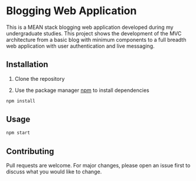 # Blogging Web Application

This is a MEAN stack blogging web application developed during my undergraduate studies. This project shows the development of the MVC architecture from a basic blog with minimum components to a full breadth web application with user authentication and live messaging.

## Installation

1. Clone the repository

2. Use the package manager [npm](https://www.npmjs.com/get-npm) to install dependencies

```bash
npm install
```


## Usage

```bash
npm start
```

## Contributing
Pull requests are welcome. For major changes, please open an issue first to discuss what you would like to change.
